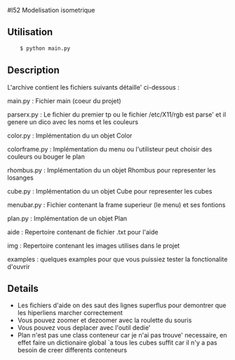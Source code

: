#I52 Modelisation isometrique
## Utilisation
```bash 
    $ python main.py
```
## Description
L'archive contient les fichiers suivants détaille' ci-dessous :

main.py : Fichier main (coeur du projet)

parserx.py : Le fichier du premier tp ou le fichier /etc/X11/rgb est parse' et 
il genere un dico avec les noms et les couleurs

color.py : Implémentation du un objet Color

colorframe.py : Implémentation du menu ou l'utilisteur peut choisir des couleurs
ou bouger le plan

rhombus.py : Implémentation du un objet Rhombus pour representer les losanges

cube.py : Implémentation du un objet Cube pour representer les cubes

menubar.py : Fichier contenant la frame superieur (le menu) et ses fontions

plan.py : Implémentation de un objet Plan

aide : Repertoire contenant de fichier .txt pour l'aide

img  : Repertoire contenant les images utilises dans le projet

examples : quelques examples pour que vous puissiez tester la fonctionalite d'ouvrir

## Details
* Les fichiers d'aide on des saut des lignes superflus pour demontrer que les 
hiperliens marcher correctement
* Vous pouvez zoomer et dezoomer avec la roulette du souris
* Vous pouvez vous deplacer avec l'outil dedie' 
* Plan n'est pas une class conteneur car je n'ai pas trouve' necessaire, 
en effet faire un dictionaire global `a tous les cubes suffit car il n'y a pas 
besoin de creer differents conteneurs 

